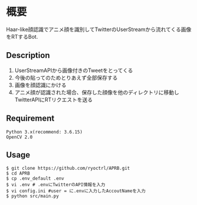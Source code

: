 # 概要

Haar-like顔認識でアニメ顔を識別してTwitterのUserStreamから流れてくる画像をRTするBot.

## Description
1. UserStreamAPIから画像付きのTweetをとってくる
1. 今後の貼ってのためとりあえず全部保存する
1. 画像を顔認識にかける
1. アニメ顔が認識された場合、保存した顔像を他のディレクトリに移動しTwitterAPIにRTリクエストを送る

## Requirement

	Python 3.x(recommend: 3.6.15)
	OpenCV 2.0

## Usage
	
	$ git clone https://github.com/ryoctrl/APRB.git
	$ cd APRB
	$ cp .env_default .env
	$ vi .env # .envにTwitterのAPI情報を入力
	$ vi config.ini #user = に.envに入力したAccoutNameを入力 
	$ python src/main.py
